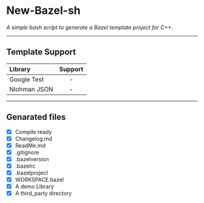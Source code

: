 # New-Bazel-sh

_A simple bash script to generate a Bazel template project for C++._

---

## Template Support

| Library      | Support |
| :----------- | :-----: |
| Google Test  |    -    |
| Nlohman JSON |    -    |

---

## Genarated files

- [x] Compile ready
- [x] Changelog.md
- [x] ReadMe.md
- [x] .gitignore
- [x] .bazelversion
- [x] .bazelrc
- [x] .bazelproject
- [x] WORKSPACE.bazel
- [x] A demo Library
- [x] A third_party directory
